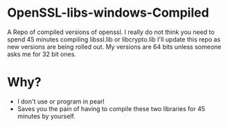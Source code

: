 # OpenSSL-libs-windows-Compiled
A Repo of compiled versions of openssl. I really do not think you need to spend 45 minutes compiling libssl.lib or libcrypto.lib
I'll update this repo as new versions are being rolled out. My versions are 64 bits unless someone asks me for 32 bit ones.

# Why?
- I don't use or program in pearl 
- Saves you the pain of having to compile these two libraries for 45 minutes by yourself. 

